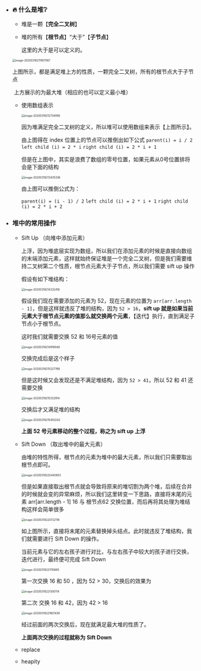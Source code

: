- ### :fire: 什么是堆:grey_question:

  - 堆是一颗【**完全二叉树**】

  - 堆的所有【**根节点**】“大于”【**子节点**】

    这里的大于是可以定义的。

  <img src="../.vuepress/public/image-20200318211957067.png" alt="image-20200318211957067" style="zoom:50%;" />

  ​		上图所示，都是满足堆上方的性质，一颗完全二叉树，所有的根节点大于子节点

  ​		上方展示的为最大堆（相应的也可以定义最小堆）

  - 使用数组表示	

    <img src="../.vuepress/public/image-20200318212734956.png" alt="image-20200318212734956" style="zoom:50%;" />

    因为堆满足完全二叉树的定义，所以堆可以使用数组来表示【上图所示】。

    由上图得在 index 位置上的节点可以推倒出如下公式 `parent(i) = i / 2` `left child (i) = 2 * i` `right child (i) = 2 * i + 1`

    但是在上图中，其实是浪费了数组的零号位置，如果元素从0号位置排将会是下面的结构

    <img src="../.vuepress/public/image-20200318213435336.png" alt="image-20200318213435336" style="zoom:50%;" />

    由上图可以推倒公式为：

    `parent(i) = (i - 1) / 2` `left child (i) = 2 * i + 1` `right child (i) = 2 * i + 2`

    

- ### 堆中的常用操作

  - Sift Up （向堆中添加元素）

    上浮，因为堆底层实现为数组，所以我们在添加元素的时候是直接向数组的末端添加元素，这样就始终保证堆是一个完全二叉树，但是我们需要维持二叉树第二个性质，根节点元素大于子节点，所以我们需要 sift up 操作

    

    假设有如下堆结构：

    <img src="../.vuepress/public/image-20200318214332416.png" alt="image-20200318214332416" style="zoom:50%;" />

    假设我们现在需要添加的元素为 52，现在元素的位置为 `arr[arr.length - 1]`，但是这样就违反了堆的结构，因为 `52 > 16`，**sift up 就是如果当前元素大于根节点元素的值那么就交换两个元素**，【迭代】执行，直到满足子节点小于根节点。

    这时我们就需要交换 52 和 16号元素的值

    <img src="../.vuepress/public/image-20200318214919048.png" alt="image-20200318214919048" style="zoom:50%;" />

    交换完成后是这个样子

    <img src="../.vuepress/public/image-20200318215227768.png" alt="image-20200318215227768" style="zoom:50%;" />

    但是这时候又会发现还是不满足堆结构，因为 `52 > 41`，所以 52 和 41 还需要交换

    <img src="../.vuepress/public/image-20200318215332914.png" alt="image-20200318215332914" style="zoom:50%;" />

    交换后才又满足堆的结构

    <img src="../.vuepress/public/image-20200318215450242.png" alt="image-20200318215450242" style="zoom:50%;" />

    **上面 52 号元素移动的整个过程，称之为 sift up 上浮**

    

  - Sift Down （取出堆中的最大元素）

    由堆的特性所得，根节点的元素为堆中的最大元素，所以我们只需要取出根节点即可。

    <img src="../.vuepress/public/image-20200318220445853.png" alt="image-20200318220445853" style="zoom:50%;" />

    但是如果直接取出根节点就会导致将原来的堆切割为两个堆，后续在合并的时候就会变的异常麻烦，所以我们这里转变一下思路，直接将末尾的元素 arr[arr.length - 1] 16 与 根节点62 交换位置，而后再将其处理为堆结构这样会简单很多

    <img src="../.vuepress/public/image-20200318220722116.png" alt="image-20200318220722116" style="zoom:50%;" />

    如上图所示，直接将末尾的元素替换掉头结点。此时就违反了堆结构，我们就需要进行 Sift Down 的操作。

    当前元素与它的左右孩子进行对比，与左右孩子中较大的孩子进行交换，迭代进行，最终便可完成 Sift Down

    <img src="../.vuepress/public/image-20200318221110695.png" alt="image-20200318221110695" style="zoom:50%;" />

    第一次交换 16 和 50 ，因为 52 > 30，交换后的效果为

    <img src="../.vuepress/public/image-20200318221300114.png" alt="image-20200318221300114" style="zoom:50%;" />

    第二次 交换 16 和 42，因为 42 > 16

    <img src="../.vuepress/public/image-20200318221601439.png" alt="image-20200318221601439" style="zoom:50%;" />

    经过前面的两次交换后，现在就满足最大堆的性质了。

    **上面两次交换的过程就称为 Sift Down**

  - replace

  - heapity